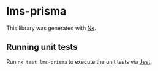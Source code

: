 # lms-prisma

This library was generated with [Nx](https://nx.dev).

## Running unit tests

Run `nx test lms-prisma` to execute the unit tests via [Jest](https://jestjs.io).
